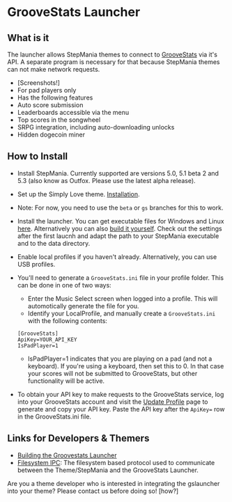 # GrooveStats Launcher

## What is it

The launcher allows StepMania themes to connect to
[GrooveStats](https://www.groovestats.com/) via it's API. A separate program is
necessary for that because StepMania themes can not make network requests.

- [Screenshots!]
- For pad players only
- Has the following features
- Auto score submission
- Leaderboards accessible via the menu
- Top scores in the songwheel
- SRPG integration, including auto-downloading unlocks
- Hidden dogecoin miner


## How to Install

- Install StepMania. Currently supported are versions 5.0, 5.1 beta 2 and 5.3
  (also know as Outfox. Please use the latest alpha release).
- Set up the Simply Love theme.
  [Installation](https://github.com/Simply-Love/Simply-Love-SM5#installing-simply-love).
- Note: For now, you need to use the `beta` or `gs` branches for this to work.
- Install the launcher. You can get executable files for Windows and Linux
  [here](https://github.com/GrooveStats/gslauncher/releases). Alternatively you
  can also
  [build it yourself](https://github.com/GrooveStats/gslauncher/blob/main/doc/building.md).
  Check out the settings after the first laucnh and adapt the path to your
  StepMania executable and to the data directory.
- Enable local profiles if you haven't already. Alternatively, you can use USB profiles.
- You'll need to generate a `GrooveStats.ini` file in your profile folder. This can be done in one of two ways:
  - Enter the Music Select screen when logged into a profile. This will automotically generate the file for you.
  - Identify your LocalProfile, and manually create a `GrooveStats.ini` with the following contents:

  ```
  [GrooveStats]
  ApiKey=YOUR_API_KEY
  IsPadPlayer=1
  ```

  - IsPadPlayer=1 indicates that you are playing on a pad (and not a keyboard).
    If you're using a keyboard, then set this to 0. In that case your scores
    will not be submitted to GrooveStats, but other functionality will be
    active.

- To obtain your API key to make requests to the GrooveStats service, log into
  your GrooveStats account and visit the
  [Update Profile](https://groovestats.com/index.php?page=register&action=update)
  page to generate and copy your API key. Paste the API key after the `ApiKey=`
  row in the GrooveStats.ini file.


## Links for Developers & Themers
- [Building the Groovestats Launcher](https://github.com/GrooveStats/gslauncher/blob/main/doc/building.md)
- [Filesystem IPC](https://github.com/GrooveStats/gslauncher/blob/main/doc/fsipc.md):
  The filesystem based protocol used to communicate between the Theme/StepMania
  and the GrooveStats Launcher.

Are you a theme developer who is interested in integrating the gslauncher into
your theme? Please contact us before doing so! [how?]
